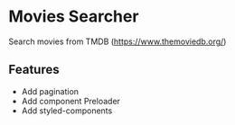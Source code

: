# Movies Searcher

Search movies from TMDB (https://www.themoviedb.org/)

## Features
* Add pagination
* Add component Preloader
* Add styled-components
